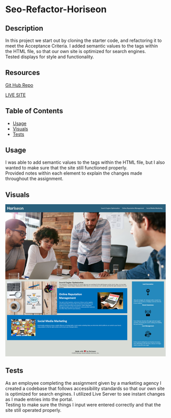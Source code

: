 # Seo-Refactor-Horiseon

## Description

In this project we start out by cloning the starter code, and refactoring it to meet the Acceptance Criteria. 
I added semantic values to the tags within the HTML file, so that our own site is optimized for search engines.  
Tested displays for style and functionality.  

## Resources
[Git Hub Repo](https://github.com/FocusKing/seo-refactor)

[LIVE SITE](https://focusking.github.io/seo-refactor/)

## Table of Contents 

- [Usage](#usage)
- [Visuals](#visuals)
- [Tests](#tests)

## Usage
I was able to add semantic values to the tags within the HTML file, but I also wanted to make sure that the site still functioned properly.  
Provided notes within each element to explain the changes made throughout the assignment. 

## Visuals
![SEO imgage](./assets/images/website.png)

## Tests

As an employee completing the assignment given by a marketing agency
I created  a codebase that follows accessibility standards
so that our own site is optimized for search engines.
I utilized Live Server to see instant changes as I made entries into the portal.  
Testing to make sure the things I input were entered correctly and that the site still operated properly.